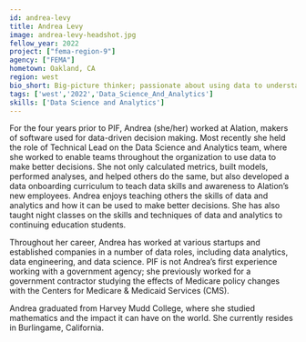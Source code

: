 ```yaml
---
id: andrea-levy
title: Andrea Levy
image: andrea-levy-headshot.jpg
fellow_year: 2022
project: ["fema-region-9"]
agency: ["FEMA"]
hometown: Oakland, CA
region: west
bio_short: Big-picture thinker; passionate about using data to understand the world.
tags: ['west','2022','Data_Science_And_Analytics']
skills: ['Data Science and Analytics']
---
```


For the four years prior to PIF, Andrea (she/her) worked at Alation, makers of software used for data-driven decision making. Most recently she held the role of Technical Lead on the Data Science and Analytics team, where she worked to enable teams throughout the organization to use data to make better decisions. She not only calculated metrics, built models, performed analyses, and helped others do the same, but also developed a data onboarding curriculum to teach data skills and awareness to Alation’s new employees. Andrea enjoys teaching others the skills of data and analytics and how it can be used to make better decisions. She has also taught night classes on the skills and techniques of data and analytics to continuing education students.

Throughout her career, Andrea has worked at various startups and established companies in a number of data roles, including data analytics, data engineering, and data science. PIF is not Andrea’s first experience working with a government agency; she previously worked for a government contractor studying the effects of Medicare policy changes with the Centers for Medicare & Medicaid Services (CMS). 

Andrea graduated from Harvey Mudd College, where she studied mathematics and the impact it can have on the world. She currently resides in Burlingame, California.